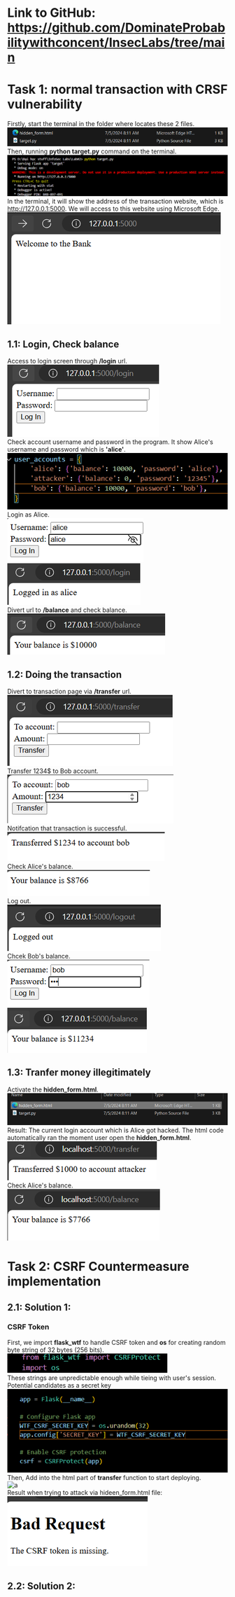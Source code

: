 # Link to GitHub: https://github.com/DominateProbabilitywithconcent/InsecLabs/tree/main
# Task 1: normal transaction with CRSF vulnerability
 
 Firstly, start the terminal in the folder where locates these 2 files.<br>
 ![alt text](./SecLab/Screenshot%202024-10-21%20214703.png)<br>
 Then, running __python target.py__ command on the terminal.<br>
 ![a](./SecLab/csrfstart.png)<br>
 In the terminal, it will show the address of the transaction website, which is http://127.0.0.1:5000. We will access to this website using Microsoft Edge.<br>
 ![a](./SecLab/Screenshot%202024-10-21%20215400.png)<br>

## 1.1: Login, Check balance
 
 Access to login screen through __/login__ url.<br>
 ![a](./SecLab/Screenshot%202024-10-21%20215546.png)<br>
Check account username and password in the program. It show Alice's username and password which is __'alice'__.<br>
![a](./SecLab/Screenshot%202024-10-21%20215659.png)<br>
 Login as Alice.<br>
 ![a](./SecLab/Screenshot%202024-10-21%20215950.png)<br>
 ![a](./SecLab/Screenshot%202024-10-21%20220046.png)<br>
Divert url to __/balance__ and check balance.<br>
![a](./SecLab/Screenshot%202024-10-21%20220242.png)<br>
## 1.2: Doing the transaction
Divert to transaction page via __/transfer__ url.<br>
![a](./SecLab/Screenshot%202024-10-21%20221143.png)<br>
Transfer 1234$ to Bob account.<br>
![a](./SecLab/Screenshot%202024-10-21%20221223.png)<br>
Notifcation that transaction is successful.<br>
![a](./SecLab/Screenshot%202024-10-21%20221228.png)<br>
Check Alice's balance.<br>
![a](./SecLab/Screenshot%202024-10-21%20221235.png)<br>
Log out.<br>
![alt text](./SecLab/Screenshot%202024-10-21%20232214.png)<br>
Chcek Bob's balance.<br>
![alt text](./SecLab/Screenshot%202024-10-21%20232315.png)<br>
![alt text](./SecLab/Screenshot%202024-10-21%20232323.png)<br>
## 1.3: Tranfer money illegitimately
Activate the __hidden_form.html__.<br>
![alt text](./SecLab/Screenshot%202024-10-21%20233914.png)<br>
Result: The current login account which is Alice got hacked. The html code automatically ran the moment user open the __hidden_form.html__.<br>
![alt text](./SecLab/Screenshot%202024-10-21%20232836.png)<br>
Check Alice's balance.<br>
![a](./SecLab/Screenshot%202024-10-21%20234222.png)<br>

# Task 2: CSRF Countermeasure implementation

## 2.1: Solution 1:
### __CSRF Token__

 First, we import __flask_wtf__ to handle CSRF token and __os__ for creating random byte string of 32 bytes (256 bits).<br>
![a](./SecLab/Screenshot%202024-10-21%20010434.png)<br>
These strings are unpredictable enough while tieing with user's session. Potential candidates as a secret key <br>
![a](./SecLab/Screenshot%202024-10-21%20010512.png)<br>
 Then, Add __<input type="hidden" name="csrf_token" value="{{ csrf_token() }}">__ into the html part of __transfer__ function to start deploying.<br>
![a](./SecLab/Screenshot%202024-10-21%20004909.png)<br>
Result when trying to attack via hideen_form.html file:<br>
![a](./SecLab/Screenshot%202024-10-21%20011220.png)<br>
 

## 2.2: Solution 2:
